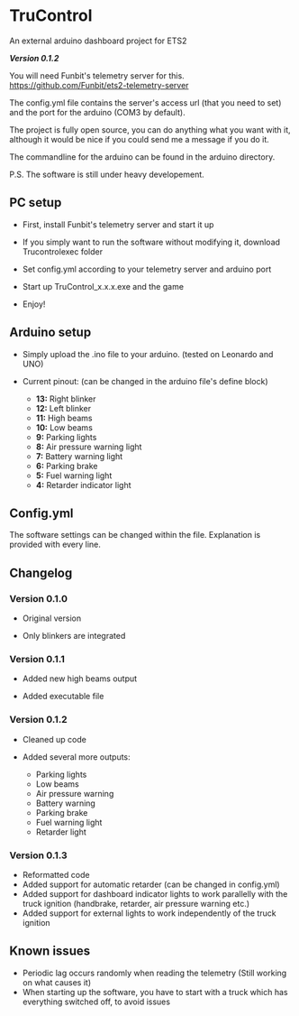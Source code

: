 # TruControl
An external arduino dashboard project for ETS2

***Version 0.1.2***


You will need Funbit's telemetry server for this. https://github.com/Funbit/ets2-telemetry-server

The config.yml file contains the server's access url (that you need to set) and the port for the arduino (COM3 by default).

The project is fully open source, you can do anything what you want with it, although it would be nice if you could send me a message if you do it.

The commandline for the arduino can be found in the arduino directory.

P.S. The software is still under heavy developement.

## PC setup

* First, install Funbit's telemetry server and start it up

* If you simply want to run the software without modifying it, download Trucontrolexec folder

* Set config.yml according to your telemetry server and arduino port

* Start up TruControl_x.x.x.exe and the game

* Enjoy!

## Arduino setup

* Simply upload the .ino file to your arduino. (tested on Leonardo and UNO)

* Current pinout: (can be changed in the arduino file's define block)
  * **13:** Right blinker
  * **12:** Left blinker
  * **11:** High beams
  * **10:** Low beams
  * **9:** Parking lights
  * **8:** Air pressure warning light
  * **7:** Battery warning light
  * **6:** Parking brake
  * **5:** Fuel warning light
  * **4:** Retarder indicator light

## Config.yml

The software settings can be changed within the file. Explanation is provided with every line.

## Changelog

### Version 0.1.0
* Original version

* Only blinkers are integrated

### Version 0.1.1
* Added new high beams output

* Added executable file

### Version 0.1.2
* Cleaned up code

* Added several more outputs:

  * Parking lights
  * Low beams
  * Air pressure warning
  * Battery warning
  * Parking brake
  * Fuel warning light
  * Retarder light

### Version 0.1.3
* Reformatted code
* Added support for automatic retarder (can be changed in config.yml)
* Added support for dashboard indicator lights to work parallelly with the truck ignition (handbrake, retarder, air pressure warning etc.)
* Added support for external lights to work independently of the truck ignition

## Known issues
* Periodic lag occurs randomly when reading the telemetry (Still working on what causes it)
* When starting up the software, you have to start with a truck which has everything switched off, to avoid issues
